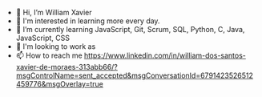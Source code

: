 - 👋 Hi, I’m William Xavier
- 👀 I'm interested in learning more every day.
- 🌱 I’m currently learning JavaScript, Git, Scrum, SQL, Python, C, Java, JavaScript, CSS
- 💞️ I'm looking to work as
- 📫 How to reach me https://www.linkedin.com/in/william-dos-santos-xavier-de-moraes-313abb66/?msgControlName=sent_accepted&msgConversationId=6791423526512459776&msgOverlay=true

<!---
WillXavie/WillXavie is a ✨ special ✨ repository because its `README.md` (this file) appears on your GitHub profile.
You can click the Preview link to take a look at your changes.
--->
